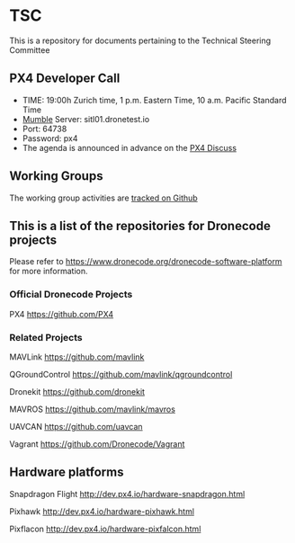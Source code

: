 # TSC
This is a repository for documents pertaining to the Technical Steering Committee 

## PX4 Developer Call 
- TIME: 19:00h Zurich time, 1 p.m. Eastern Time, 10 a.m. Pacific Standard Time
- [Mumble](http://wiki.mumble.info/wiki/Installing_Mumble) Server: sitl01.dronetest.io
- Port: 64738
- Password: px4
- The agenda is announced in advance on the [PX4 Discuss](http://discuss.px4.io/c/weekly-dev-call)

## Working Groups

The working group activities are [tracked on Github](https://github.com/orgs/Dronecode/projects)

## This is a list of the repositories for Dronecode projects

Please refer to https://www.dronecode.org/dronecode-software-platform for more information.

### Official Dronecode Projects

PX4 https://github.com/PX4

### Related Projects

MAVLink https://github.com/mavlink

QGroundControl https://github.com/mavlink/qgroundcontrol

Dronekit https://github.com/dronekit

MAVROS https://github.com/mavlink/mavros

UAVCAN https://github.com/uavcan

Vagrant https://github.com/Dronecode/Vagrant

## Hardware platforms

Snapdragon Flight http://dev.px4.io/hardware-snapdragon.html

Pixhawk http://dev.px4.io/hardware-pixhawk.html

Pixflacon http://dev.px4.io/hardware-pixfalcon.html
